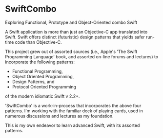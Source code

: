 # SwiftCombo
Exploring Functional, Prototype and Object-Oriented combo Swift

A Swift application is more than just an Objective-C app translated into Swift.
Swift offers distinct (futuristic) design patterns that yields safer run-time code than Objective-C.

This project grew out of assorted sources (i.e., Apple's 'The Swift Programming Language' book, and assorted on-line forums and lectures) to incorporate the following patterns: 
- Functional Programming,
- Object Oriented Programming,
- Design Patterns, and
- Protocol Oriented Programming


of the modern idiomatic Swift v 2.2+.

'SwiftCombo' is a work-in-process that incorporates the above four patterns.   I'm working with the familiar deck of playing cards, used in numerous discussions and lectures as my foundation.

This is my own endeavor to learn advanced Swift, with its assorted patterns.